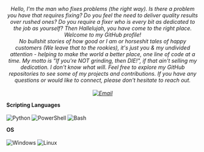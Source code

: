 <p align="center"><em>Hello, I'm the man who fixes problems (the right way). Is there a problem you have that requires fixing? Do you feel the need to deliver quality results over rushed ones? Do you require a fixer who is every bit as dedicated to the job as yourself? Then Hallelujah, you have come to the right place.
  Welcome to my GitHub profile!<br>
No bullshit stories of how good or I am or horseshit tales of happy customers (We leave that to the rookies), it's just you & my undivided attention - helping to make the world a better place, one line of code at a time. My motto is "If you're NOT grinding, then DIE!", if that ain't selling my dedication. I don't know what will.
  Feel free to explore my GitHub repositories to see some of my projects and contributions. If you have any questions or would like to connect, please don't hesitate to reach out. <br>
  <br>
  <a href="mailto:Basil.Ugbomoiko@gmx.de">
  <img src="https://img.shields.io/badge/Email-D14836?style=flat-square&logo=gmail&logoColor=white" alt="Email">
</a>
  </em></p>



<strong>Scripting Languages</strong><br>
<br>
![Python](https://img.shields.io/badge/-Python-blue?style=flat-square&logo=python&logoColor=white)
![PowerShell](https://img.shields.io/badge/-PowerShell-black?style=flat-square&logo=powershell&logoColor=white)
![Bash](https://img.shields.io/badge/-Bash-black?style=flat-square&logo=gnu-bash&logoColor=white)

<strong>OS</strong><br>
<br>
![Windows](https://img.shields.io/badge/-Windows-blue?style=flat-square&logo=windows&logoColor=white)
![Linux](https://img.shields.io/badge/-Linux-black?style=flat-square&logo=linux&logoColor=white)

<!---
coast-moonlight/coast-moonlight is a ✨ special ✨ repository because its `README.md` (this file) appears on your GitHub profile.
You can click the Preview link to take a look at your changes.
--->
